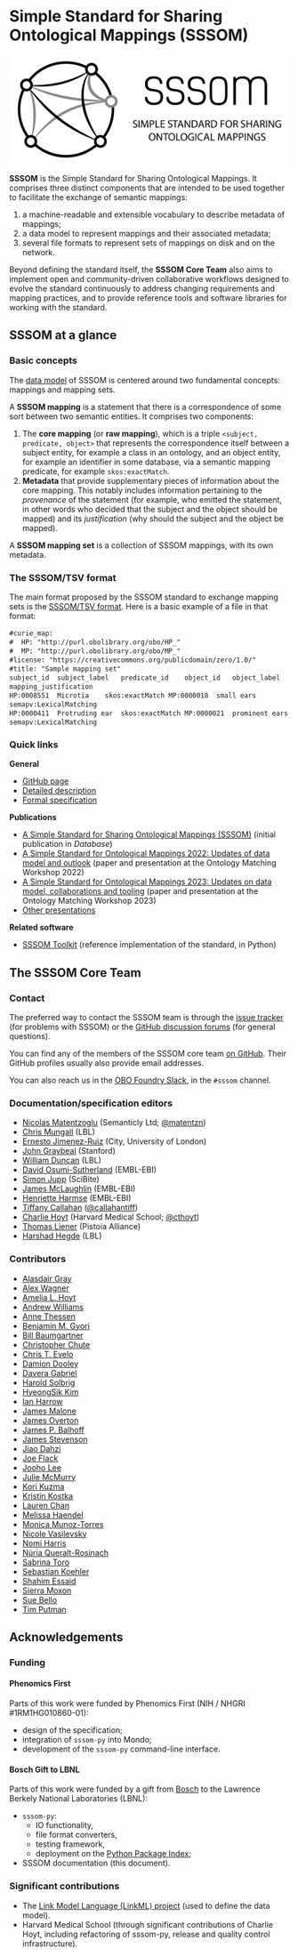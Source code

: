 # Simple Standard for Sharing Ontological Mappings (SSSOM)

![SSSOM banner](images/sssom-banner.png)

**SSSOM** is the Simple Standard for Sharing Ontological Mappings. It comprises three distinct components that are intended to be used together to facilitate the exchange of semantic mappings:

1. a machine-readable and extensible vocabulary to describe metadata of mappings;
2. a data model to represent mappings and their associated metadata;
3. several file formats to represent sets of mappings on disk and on the network.

Beyond defining the standard itself, the **SSSOM Core Team** also aims to implement open and community-driven collaborative workflows designed to evolve the standard continuously to address changing requirements and mapping practices, and to provide reference tools and software libraries for working with the standard.

## SSSOM at a glance

### Basic concepts

The [data model](XXX_TODO_XXX) of SSSOM is centered around two fundamental concepts: mappings and mapping sets.

A **SSSOM mapping** is a statement that there is a correspondence of some sort between two semantic entities. It comprises two components:

1. The **core mapping** (or **raw mapping**), which is a triple `<subject, predicate, object>` that represents the correspondence itself between a subject entity, for example a class in an ontology, and an object entity, for example an identifier in some database, via a semantic mapping predicate, for example `skos:exactMatch`.
2. **Metadata** that provide supplementary pieces of information about the core mapping. This notably includes information pertaining to the *provenance* of the statement (for example, who emitted the statement, in other words who decided that the subject and the object should be mapped) and its *justification* (why should the subject and the object be mapped).

A **SSSOM mapping set** is a collection of SSSOM mappings, with its own metadata.

### The SSSOM/TSV format

The main format proposed by the SSSOM standard to exchange mapping sets is the [SSSOM/TSV format](XXX_TODO_XXX). Here is a basic example of a file in that format:

```
#curie_map:
#  HP: "http://purl.obolibrary.org/obo/HP_"
#  MP: "http://purl.obolibrary.org/obo/MP_"
#license: "https://creativecommons.org/publicdomain/zero/1.0/"
#title: "Sample mapping set"
subject_id	subject_label	predicate_id	object_id	object_label	mapping_justification
HP:0008551	Microtia	skos:exactMatch	MP:0000018	small ears	semapv:LexicalMatching
HP:0000411	Protruding ear	skos:exactMatch	MP:0000021	prominent ears	semapv:LexicalMatching
```

### Quick links

**General**

- [GitHub page](https://github.com/mapping-commons/sssom)
- [Detailed description](XXX-TODO-XXX)
- [Formal specification](XXX-TODO-XXX)

**Publications**

- [A Simple Standard for Sharing Ontological Mappings (SSSOM)](https://doi.org/10.1093/database/baac035) (initial publication in _Database_)
- [A Simple Standard for Ontological Mappings 2022: Updates of data model and outlook](https://zenodo.org/record/7672104) (paper and presentation at the Ontology Matching Workshop 2022)
- [A Simple Standard for Ontological Mappings 2023: Updates on data model, collaborations and tooling](https://zenodo.org/record/8202395) (paper and presentation at the Ontology Matching Workshop 2023)
- [Other presentations](presentations.md)

**Related software**

- [SSSOM Toolkit](https://mapping-commons.github.io/sssom-py/) (reference implementation of the standard, in Python)

## The SSSOM Core Team

### Contact

The preferred way to contact the SSSOM team is through the [issue tracker](https://github.com/mapping-commons/issues) (for problems with SSSOM) or the [GitHub discussion forums](https://github.com/mapping-commons/sssom/discussions) (for general questions).

You can find any of the members of the SSSOM core team [on GitHub](https://github.com/orgs/mapping-commons/teams/sssom-core). Their GitHub profiles usually also provide email addresses.

You can also reach us in the [OBO Foundry Slack](https://obo-communitygroup.slack.com/archives/C01DP18L5GW), in the `#sssom` channel.

### Documentation/specification editors

* [Nicolas Matentzoglu](https://orcid.org/0000-0002-7356-1779) (Semanticly Ltd; [@matentzn](https://github.com/matentzn))
* [Chris Mungall](https://orcid.org/0000-0002-6601-2165) (LBL)
* [Ernesto Jimenez-Ruiz](https://orcid.org/0000-0002-9083-4599) (City, University of London)
* [John Graybeal](https://orcid.org/0000-0001-6875-5360) (Stanford)
* [William Duncan](https://orcid.org/0000-0001-9625-1899) (LBL)
* [David Osumi-Sutherland](https://orcid.org/0000-0002-7073-9172) (EMBL-EBI)
* [Simon Jupp](https://orcid.org/0000-0002-0643-3144) (SciBite)
* [James McLaughlin](https://orcid.org/0000-0002-8361-2795) (EMBL-EBI)
* [Henriette Harmse](https://orcid.org/0000-0001-7251-9504) (EMBL-EBI)
* [Tiffany Callahan](https://orcid.org/0000-0002-8169-9049) ([@callahantiff](https://github.com/callahantiff))
* [Charlie Hoyt](https://orcid.org/0000-0003-4423-4370) (Harvard Medical School; [@cthoyt](https://github.com/cthoyt))
* [Thomas Liener](https://orcid.org/0000-0003-3257-9937) (Pistoia Alliance)
* [Harshad Hegde](https://orcid.org/0000-0002-2411-565X) (LBL)

### Contributors

* [Alasdair Gray](https://orcid.org/0000-0002-5711-4872)
* [Alex Wagner](https://orcid.org/0000-0002-2502-8961)
* [Amelia L. Hoyt](https://orcid.org/0000-0003-1307-2508)
* [Andrew Williams](https://orcid.org/0000-0002-0692-412X)
* [Anne Thessen](https://orcid.org/0000-0002-2908-3327)
* [Benjamin M. Gyori](https://orcid.org/0000-0001-9439-5346)
* [Bill Baumgartner](https://orcid.org/0000-0001-6717-5313)
* [Christopher Chute](https://orcid.org/0000-0001-5437-2545)
* [Chris T. Evelo](https://orcid.org/0000-0002-5301-3142)
* [Damion Dooley](https://orcid.org/0000-0002-8844-9165)
* [Davera Gabriel](https://orcid.org/0000-0001-9041-4597)
* [Harold Solbrig](https://www.wikidata.org/wiki/Q44607574)
* [HyeongSik Kim](https://orcid.org/0000-0002-3002-9838)
* [Ian Harrow](https://orcid.org/0000-0003-0109-0522)
* [James Malone](https://orcid.org/0000-0002-1615-2899)
* [James Overton](https://orcid.org/0000-0001-5139-5557)
* [James P. Balhoff](https://orcid.org/0000-0002-8688-6599)
* [James Stevenson](https://orcid.org/0000-0002-2568-6163)
* [Jiao Dahzi](https://orcid.org/0000-0001-5052-3836)
* [Joe Flack](https://orcid.org/0000-0002-2906-7319)
* [Jooho Lee](https://orcid.org/0000-0002-2955-3405)
* [Julie McMurry](https://orcid.org/0000-0002-9353-5498)
* [Kori Kuzma](https://orcid.org/0000-0002-9954-7449)
* [Kristin Kostka](https://orcid.org/0000-0003-2595-8736)
* [Lauren Chan](https://orcid.org/0000-0002-7463-6306)
* [Melissa Haendel](https://orcid.org/0000-0001-9114-8737)
* [Monica Munoz-Torres](https://orcid.org/0000-0001-8430-6039)
* [Nicole Vasilevsky](https://orcid.org/0000-0001-5208-3432)
* [Nomi Harris](https://orcid.org/0000-0001-6315-3707)
* [Núria Queralt-Rosinach](https://orcid.org/0000-0003-0169-8159)
* [Sabrina Toro](https://orcid.org/0000-0002-4142-7153)
* [Sebastian Koehler](https://orcid.org/0000-0002-5316-1399)
* [Shahim Essaid](https://orcid.org/0000-0003-2338-2550)
* [Sierra Moxon](https://orcid.org/0000-0002-8719-7760)
* [Sue Bello](https://orcid.org/0000-0003-4606-0597)
* [Tim Putman](https://orcid.org/0000-0002-4291-0737)

## Acknowledgements

### Funding

#### Phenomics First

Parts of this work were funded by Phenomics First (NIH / NHGRI #1RM1HG010860-01):

- design of the specification;
- integration of `sssom-py` into Mondo;
- development of the `sssom-py` command-line interface.

#### Bosch Gift to LBNL

Parts of this work were funded by a gift from [Bosch](https://www.bosch.com/) to the Lawrence Berkely National Laboratories (LBNL):

- `sssom-py`:
    - IO functionality,
    - file format converters,
    - testing framework,
    - deployment on the [Python Package Index](https://pypi.org/);
- SSSOM documentation (this document).

### Significant contributions

- The [Link Model Language (LinkML) project](https://github.com/linkml) (used to define the data model).
- Harvard Medical School (through significant contributions of Charlie Hoyt, including refactoring of sssom-py, release and quality control infrastructure).
